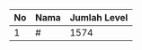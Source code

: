 | No | Nama            | Jumlah Level |
|----|-----------------|--------------|
| 1  | #    |    1574        |
